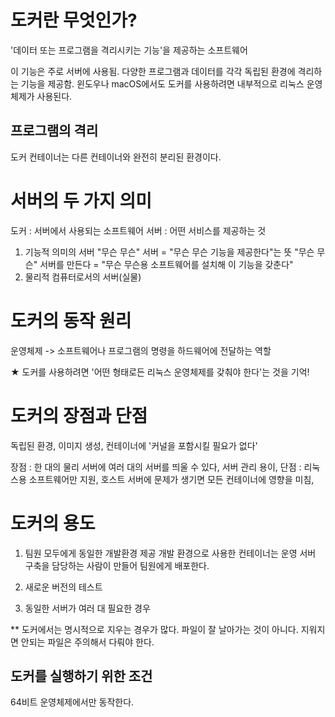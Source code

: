 # 도커란 무엇인가?

'데이터 또는 프로그램을 격리시키는 기능'을 제공하는 소프트웨어

이 기능은 주로 서버에 사용됨.
다양한 프로그램과 데이터를 각각 독립된 환경에 격리하는 기능을 제공함.
윈도우나 macOS에서도 도커를 사용하려면 내부적으로 리눅스 운영체제가 사용된다.


## 프로그램의 격리
도커 컨테이너는 다른 컨테이너와 완전히 분리된 환경이다.


# 서버의 두 가지 의미
도커 : 서버에서 사용되는 소프트웨어
서버 : 어떤 서비스를 제공하는 것

1. 기능적 의미의 서버
"무슨 무슨" 서버 = "무슨 무슨 기능을 제공한다"는 뜻
"무슨 무슨" 서버를 만든다 = "무슨 무슨용 소프트웨어를 설치해 이 기능을 갖춘다"
2. 물리적 컴퓨터로서의 서버(실물)


# 도커의 동작 원리

운영체제 -> 소프트웨어나 프로그램의 명령을 하드웨어에 전달하는 역할

★ 도커를 사용하려면 '어떤 형태로든 리눅스 운영체제를 갖춰야 한다'는 것을 기억!


# 도커의 장점과 단점
독립된 환경, 이미지 생성, 컨테이너에 '커널을 포함시킬 필요가 없다'

장점 : 한 대의 물리 서버에 여러 대의 서버를 띄울 수 있다, 서버 관리 용이, 
단점 : 리눅스용 소프트웨어만 지원, 호스트 서버에 문제가 생기면 모든 컨테이너에 영향을 미침, 


# 도커의 용도
1. 팀원 모두에게 동일한 개발환경 제공
개발 환경으로 사용한 컨테이너는 운영 서버 구축을 담당하는 사람이 만들어 팀원에게 배포한다. 

2. 새로운 버전의 테스트
3. 동일한 서버가 여러 대 필요한 경우

** 도커에서는 명시적으로 지우는 경우가 많다. 파일이 잘 날아가는 것이 아니다. 지워지면 안되는 파일은 주의해서 다뤄야 한다.


## 도커를 실행하기 위한 조건
64비트 운영체제에서만 동작한다. 
